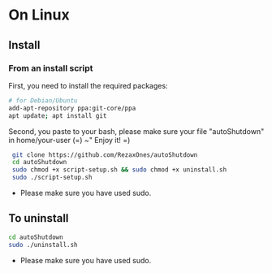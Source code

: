 # On Linux

## Install

### From an install script


First, you need to install the required packages:

```bash
# for Debian/Ubuntu
add-apt-repository ppa:git-core/ppa
apt update; apt install git
```
Second, you paste to your bash, please make sure your file "autoShutdown" in home/your-user (=) ~"
Enjoy it! =)

```bash
 git clone https://github.com/RezaxOnes/autoShutdown
 cd autoShutdown
 sudo chmod +x script-setup.sh && sudo chmod +x uninstall.sh
 sudo ./script-setup.sh
```
- Please make sure you have used sudo.

## To uninstall

```bash
cd autoShutdown
sudo ./uninstall.sh
```

- Please make sure you have used sudo.
